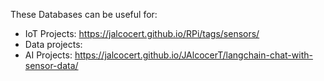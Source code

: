 These Databases can be useful for:

* IoT Projects: <https://jalcocert.github.io/RPi/tags/sensors/>
* Data projects: 
* AI Projects: <https://jalcocert.github.io/JAlcocerT/langchain-chat-with-sensor-data/>